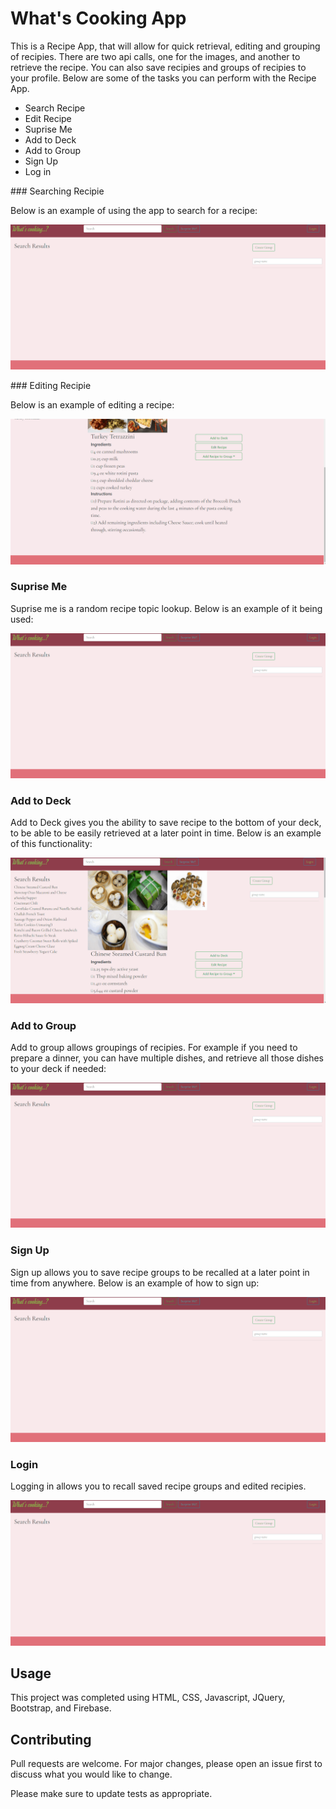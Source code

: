# What's Cooking App

This is a Recipe App, that will allow for quick retrieval, editing and grouping of recipies. There are two api calls, one for the images, and another to retrieve the recipe. You can also save recipies and groups of recipies to your profile. Below are some of the tasks you can perform with the Recipe App. 

* Search Recipe
* Edit Recipe
* Suprise Me
* Add to Deck
* Add to Group
* Sign Up
* Log in


<a name="SearchRecipe"></a>### Searching Recipie

Below is an example of using the app to search for a recipe:

<img src = "./assets/images/Gifs/SearchingRecipe.gif">

<a name="EditRecipe">### Editing Recipie</a>
  
Below is an example of editing a recipe:

<img src = "./assets/images/Gifs/EditingRecipe.gif">

### Suprise Me

Suprise me is a random recipe topic lookup. Below is an example of it being used:

<img src = "./assets/images/Gifs/SupriseMe.gif">

### Add to Deck

Add to Deck gives you the ability to save recipe to the bottom of your deck, to be able to be easily retrieved at a later point in time. Below is an example of this functionality:

<img src = "./assets/images/Gifs/AddToDeck.gif">

### Add to Group

Add to group allows groupings of recipies. For example if you need to prepare a dinner, you can have multiple dishes, and retrieve all those dishes to your deck if needed:

<img src = "./assets/images/Gifs/AddGroup.gif">

### Sign Up

Sign up allows you to save recipe groups to be recalled at a later point in time from anywhere. Below is an example of how to sign up:

<img src = "./assets/images/Gifs/SignUp.gif">

### Login

Logging in allows you to recall saved recipe groups and edited recipies.

<img src = "./assets/images/Gifs/Login.gif">


## Usage

This project was completed using HTML, CSS, Javascript, JQuery, Bootstrap, and Firebase.

## Contributing
Pull requests are welcome. For major changes, please open an issue first to discuss what you would like to change.

Please make sure to update tests as appropriate.

